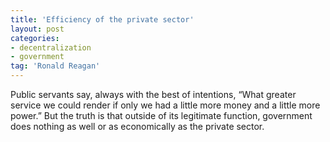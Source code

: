 ```yaml
---
title: 'Efficiency of the private sector'
layout: post
categories:
- decentralization
- government
tag: 'Ronald Reagan'
---
```


Public servants say, always with the best of intentions, “What greater service we could render if only we had a little more money and a little more power.” But the truth is that outside of its legitimate function, government does nothing as well or as economically as the private sector.
